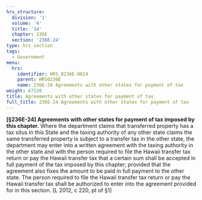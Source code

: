 ```yaml
---
hrs_structure:
  division: '1'
  volume: '4'
  title: '14'
  chapter: 236E
  section: '236E-24'
type: hrs_section
tags:
  - Government
menu:
  hrs:
    identifier: HRS_0236E-0024
    parent: HRS0236E
    name: 236E-24 Agreements with other states for payment of tax
weight: 67120
title: Agreements with other states for payment of tax
full_title: 236E-24 Agreements with other states for payment of tax
---
```

**[§236E-24] Agreements with other states for payment of tax imposed by this chapter.** Where the department claims that transferred property has a tax situs in this State and the taxing authority of any other state claims the same transferred property is subject to a transfer tax in the other state, the department may enter into a written agreement with the taxing authority in the other state and with the person required to file the Hawaii transfer tax return or pay the Hawaii transfer tax that a certain sum shall be accepted in full payment of the tax imposed by this chapter; provided that the agreement also fixes the amount to be paid in full payment to the other state. The person required to file the Hawaii transfer tax return or pay the Hawaii transfer tax shall be authorized to enter into the agreement provided for in this section. [L 2012, c 220, pt of §1]